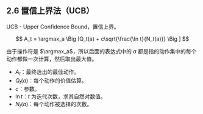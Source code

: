 ## 2.6 置信上界法（UCB）

UCB - Upper Confidence Bound，置信上界。


$$
A_t = \argmax_a \Big [Q_t(a) + c\sqrt{\frac{\ln t}{N_t(a)}} \Big ]
$$

由于操作符是 $\argmax_a$，所以后面的表达式中的 $a$ 都是指的动作集中的每个动作都做一次计算，然后取出最大值。

- $A_t$：最终选出的最佳动作。
- $Q_t(a)$：每个动作的价值估算。
- $c$：参数。
- $\ln t$：$t$ 为迭代次数，求其自然对数值。
- $N_t(a)$：每个动作被选择的次数。


